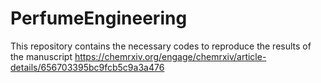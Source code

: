 # PerfumeEngineering
This repository contains the necessary codes to reproduce the results of the manuscript https://chemrxiv.org/engage/chemrxiv/article-details/656703395bc9fcb5c9a3a476
